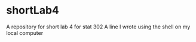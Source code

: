 # shortLab4
A repository for short lab 4 for stat 302 
A line I wrote using the shell on my local computer

